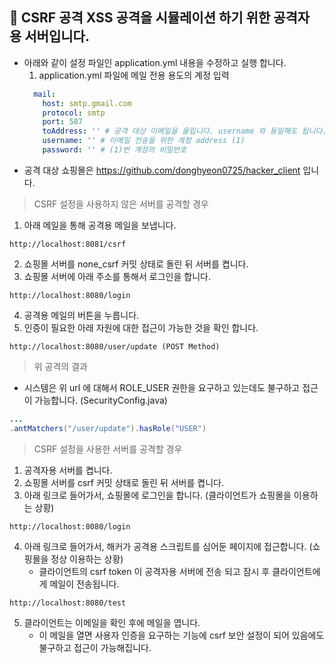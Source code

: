 📌 CSRF 공격 XSS 공격을 시뮬레이션 하기 위한 공격자 용 서버입니다.
-
* 아래와 같이 설정 파일인 application.yml 내용을 수정하고 실행 합니다.
    1. application.yml 파일에 메일 전용 용도의 계정 입력
    ```yml
      mail:
        host: smtp.gmail.com
        protocol: smtp
        port: 587 
        toAddress: '' # 공격 대상 이메일을 올립니다. username 와 동일해도 됩니다.
        username: '' # 이메일 전송을 위한 계정 address (1)
        password: '' # (1)번 계정의 비밀번호
    ```
* 공격 대상 쇼핑몰은 <https://github.com/donghyeon0725/hacker_client> 입니다.

> CSRF 설정을 사용하지 않은 서버를 공격할 경우

1. 아래 메일을 통해 공격용 메일을 보냅니다.
```text
http://localhost:8081/csrf
``` 
2. 쇼핑몰 서버를 none_csrf 커밋 상태로 돌린 뒤 서버를 켭니다.
3. 쇼핑몰 서버에 아래 주소를 통해서 로그인을 합니다.
```text
http://localhost:8080/login
```
4. 공격용 메일의 버튼을 누릅니다.
5. 인증이 필요한 아래 자원에 대한 접근이 가능한 것을 확인 합니다.
```text
http://localhost:8080/user/update (POST Method)
```

> 위 공격의 결과
* 시스템은 위 url 에 대해서 ROLE_USER 권한을 요구하고 있는데도 불구하고 접근이 가능합니다. (SecurityConfig.java)
```java
...
.antMatchers("/user/update").hasRole("USER")
```


> CSRF 설정을 사용한 서버를 공격할 경우

1. 공격자용 서버를 켭니다.
2. 쇼핑몰 서버를 csrf 커밋 상태로 돌린 뒤 서버를 켭니다.
3. 아래 링크로 들어가서, 쇼핑몰에 로그인을 합니다. (클라이언트가 쇼핑몰을 이용하는 상황)
```text
http://localhost:8080/login
```
4. 아래 링크로 들어가서, 해커가 공격용 스크립트를 심어둔 페이지에 접근합니다. (쇼핑몰을 정상 이용하는 상황)
    * 클라이언트의 csrf token 이 공격자용 서버에 전송 되고 잠시 후 클라이언트에게 메일이 전송됩니다.
```text
http://localhost:8080/test
```
5. 클라이언트는 이메일을 확인 후에 메일을 엽니다.
    * 이 메일을 열면 사용자 인증을 요구하는 기능에 csrf 보안 설정이 되어 있음에도 불구하고 접근이 가능해집니다.
